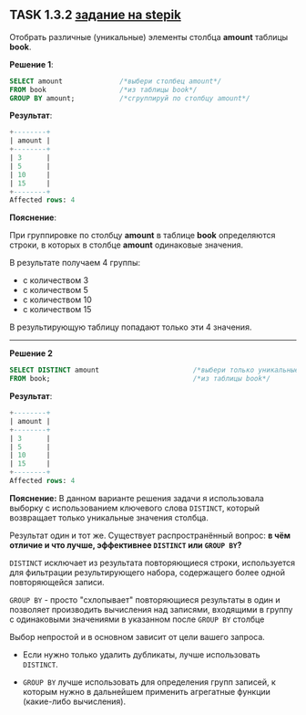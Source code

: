 ## TASK 1.3.2 [задание на stepik](https://stepik.org/lesson/297515/step/2?unit=279275)
Отобрать различные (уникальные) элементы столбца **amount** таблицы **book**.

**Решение 1**:

```SQL
SELECT amount              /*выбери столбец amount*/
FROM book                  /*из таблицы book*/
GROUP BY amount;           /*сгруппируй по столбцу amount*/
```

**Результат**:

```SQL
+--------+
| amount |
+--------+
| 3      |
| 5      |
| 10     |
| 15     |
+--------+
Affected rows: 4
```

**Пояснение**:

При группировке по столбцу **amount** в таблице **book** определяются строки, в которых в столбце **amount** одинаковые значения.

В результате получаем 4 группы:
   - с количеством 3
   - с количеством 5
   - с количеством 10
   - с количеством 15

В результирующую таблицу попадают только эти 4 значения.

___
**Решение 2**

```SQL
SELECT DISTINCT amount                       /*выбери только уникальные (неповторяющиеся) значения столбца amount*/
FROM book;                                   /*из таблицы book*/
```

**Результат**:

```SQL
+--------+
| amount |
+--------+
| 3      |
| 5      |
| 10     |
| 15     |
+--------+
Affected rows: 4
```

**Пояснение:**
В данном варианте решения задачи я использовала выборку с использованием ключевого слова ```DISTINCT```, который возвращает только уникальные значения столбца.

Результат один и тот же. Существует распространённый вопрос: **в чём отличие и что лучше, эффективнее ```DISTINCT``` или ```GROUP BY```?**

```DISTINCT``` исключает из результата повторяющиеся строки, используется для фильтрации результирующего набора, содержащего
более одной повторяющейся записи.

```GROUP BY``` - просто "схлопывает" повторяющиеся результаты в один и позволяет производить вычисления над записями, 
входящими в группу с одинаковыми значениями в указанном после ```GROUP BY``` столбце

Выбор непростой и в основном зависит от цели вашего запроса.

- Если нужно только удалить дубликаты, лучше использовать ```DISTINCT```.

- ```GROUP BY``` лучше использовать для определения групп записей, к которым нужно в дальнейшем применить агрегатные функции (какие-либо вычисления).
